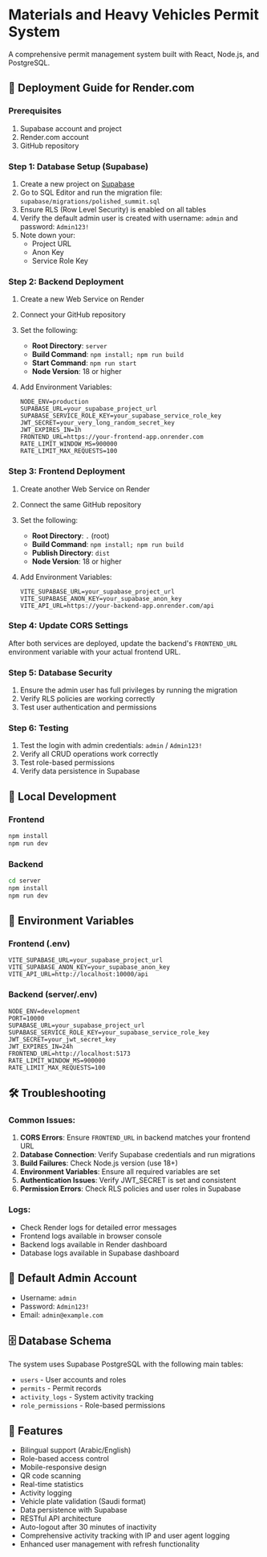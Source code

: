 # Materials and Heavy Vehicles Permit System

A comprehensive permit management system built with React, Node.js, and PostgreSQL.

## 🚀 Deployment Guide for Render.com

### Prerequisites
1. Supabase account and project
2. Render.com account
3. GitHub repository

### Step 1: Database Setup (Supabase)
1. Create a new project on [Supabase](https://supabase.com)
2. Go to SQL Editor and run the migration file: `supabase/migrations/polished_summit.sql`
3. Ensure RLS (Row Level Security) is enabled on all tables
4. Verify the default admin user is created with username: `admin` and password: `Admin123!`
3. Note down your:
   - Project URL
   - Anon Key
   - Service Role Key

### Step 2: Backend Deployment
1. Create a new Web Service on Render
2. Connect your GitHub repository
3. Set the following:
   - **Root Directory**: `server`
   - **Build Command**: `npm install; npm run build`
   - **Start Command**: `npm run start`
   - **Node Version**: 18 or higher

4. Add Environment Variables:
   ```
   NODE_ENV=production
   SUPABASE_URL=your_supabase_project_url
   SUPABASE_SERVICE_ROLE_KEY=your_supabase_service_role_key
   JWT_SECRET=your_very_long_random_secret_key
   JWT_EXPIRES_IN=1h
   FRONTEND_URL=https://your-frontend-app.onrender.com
   RATE_LIMIT_WINDOW_MS=900000
   RATE_LIMIT_MAX_REQUESTS=100
   ```

### Step 3: Frontend Deployment
1. Create another Web Service on Render
2. Connect the same GitHub repository
3. Set the following:
   - **Root Directory**: `.` (root)
   - **Build Command**: `npm install; npm run build`
   - **Publish Directory**: `dist`
   - **Node Version**: 18 or higher

4. Add Environment Variables:
   ```
   VITE_SUPABASE_URL=your_supabase_project_url
   VITE_SUPABASE_ANON_KEY=your_supabase_anon_key
   VITE_API_URL=https://your-backend-app.onrender.com/api
   ```

### Step 4: Update CORS Settings
After both services are deployed, update the backend's `FRONTEND_URL` environment variable with your actual frontend URL.

### Step 5: Database Security
1. Ensure the admin user has full privileges by running the migration
2. Verify RLS policies are working correctly
3. Test user authentication and permissions

### Step 6: Testing
1. Test the login with admin credentials: `admin` / `Admin123!`
2. Verify all CRUD operations work correctly
3. Test role-based permissions
4. Verify data persistence in Supabase

## 🔧 Local Development

### Frontend
```bash
npm install
npm run dev
```

### Backend
```bash
cd server
npm install
npm run dev
```

## 📝 Environment Variables

### Frontend (.env)
```
VITE_SUPABASE_URL=your_supabase_project_url
VITE_SUPABASE_ANON_KEY=your_supabase_anon_key
VITE_API_URL=http://localhost:10000/api
```

### Backend (server/.env)
```
NODE_ENV=development
PORT=10000
SUPABASE_URL=your_supabase_project_url
SUPABASE_SERVICE_ROLE_KEY=your_supabase_service_role_key
JWT_SECRET=your_jwt_secret_key
JWT_EXPIRES_IN=24h
FRONTEND_URL=http://localhost:5173
RATE_LIMIT_WINDOW_MS=900000
RATE_LIMIT_MAX_REQUESTS=100
```

## 🛠️ Troubleshooting

### Common Issues:
1. **CORS Errors**: Ensure `FRONTEND_URL` in backend matches your frontend URL
2. **Database Connection**: Verify Supabase credentials and run migrations
3. **Build Failures**: Check Node.js version (use 18+)
4. **Environment Variables**: Ensure all required variables are set
5. **Authentication Issues**: Verify JWT_SECRET is set and consistent
6. **Permission Errors**: Check RLS policies and user roles in Supabase

### Logs:
- Check Render logs for detailed error messages
- Frontend logs available in browser console
- Backend logs available in Render dashboard
- Database logs available in Supabase dashboard

## 🔐 Default Admin Account
- Username: `admin`
- Password: `Admin123!`
- Email: `admin@example.com`

## 🗄️ Database Schema
The system uses Supabase PostgreSQL with the following main tables:
- `users` - User accounts and roles
- `permits` - Permit records
- `activity_logs` - System activity tracking
- `role_permissions` - Role-based permissions

## 📱 Features
- Bilingual support (Arabic/English)
- Role-based access control
- Mobile-responsive design
- QR code scanning
- Real-time statistics
- Activity logging
- Vehicle plate validation (Saudi format)
- Data persistence with Supabase
- RESTful API architecture
- Auto-logout after 30 minutes of inactivity
- Comprehensive activity tracking with IP and user agent logging
- Enhanced user management with refresh functionality
